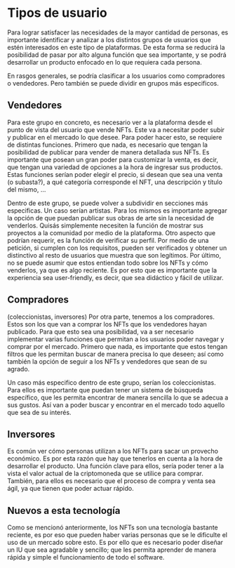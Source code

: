 # Tipos de usuario
Para lograr satisfacer las necesidades de la mayor cantidad de personas, es importante identificar y analizar a los distintos grupos de usuarios que estén interesados en este tipo de plataformas. De esta forma se reducirá la posibilidad de pasar por alto alguna función que sea importante, y se podrá desarrollar un producto enfocado en lo que requiera cada persona. 

En rasgos generales, se podría clasificar a los usuarios como compradores o vendedores. Pero también se puede dividir en grupos más especificos. 

## Vendedores
Para este grupo en concreto, es necesario ver a la plataforma desde el punto de vista del usuario que vende NFTs. Este va a necesitar poder subir y publicar en el mercado lo que desee. Para poder hacer esto, se requiere de distintas funciones. Primero que nada, es necesario que  tengan la posibilidad de publicar para vender de manera detallada sus NFTs. Es importante que  posean un gran poder para customizar la venta, es decir, que tengan una variedad de opciones a la hora de ingresar sus productos. Estas funciones serían poder elegir el precio, si desean que sea una venta (o subasta?), a qué categoría corresponde el NFT, una descripción y título del mismo, ...

Dentro de este grupo, se puede volver a subdividir en secciones más especificas. Un caso serían artistas. Para los mismos  es importante agregar la opción de que puedan publicar sus obras de arte sin la necesidad de venderlos. Quisás simplemente necesiten la función de mostrar sus proyectos a la comunidad por medio de la plataforma. Otro aspecto que podrían requerir, es la función de verificar su perfil. Por medio de una petición, si cumplen con los requisitos, pueden ser verificados y obtener un distinctivo al resto de usuarios que muestra que son legítimos. Por último, no se puede asumir que estos entiendan todo sobre los NFTs y cómo venderlos, ya que es algo reciente. Es por esto que es importante que la experiencia sea user-friendly, es decir, que sea didáctico y fácil de utilizar. 

## Compradores
(coleccionistas, inversores)
Por otra parte, tenemos a los compradores. Estos son los que van a comprar los NFTs que los vendedores hayan publicado. Para que esto sea una posibilidad, va a ser necesario implementar varias funciones que permitan a los usuarios poder navegar y comprar por el mercado. Primero que nada, es importante que estos tengan filtros que les permitan buscar de manera precisa lo que deseen; así como también la opción de seguir a los NFTs y vendedores que sean de su agrado. 

Un caso más especifico dentro de este grupo, serían los coleccionistas. Para ellos es importante que puedan tener un sistema de búsqueda específico, que les permita encontrar de manera sencilla lo que se  adecua  a sus gustos. Así van a poder buscar y encontrar en el mercado todo aquello que sea de su interés. 

## Inversores
Es común ver cómo personas utilizan a los NFTs para sacar un provecho económico. Es por esta razón que hay que tenerlos en cuenta a la hora de desarrollar el producto. Una función clave para ellos, sería poder tener a la vista el valor actual de la criptomoneda que se utilice para comprar. También, para ellos es necesario que el proceso de compra y venta sea ágil, ya que tienen que poder actuar rápido. 

## Nuevos a esta tecnología
Como se mencionó anteriormente, los NFTs son una tecnología bastante reciente, es por eso que pueden haber varias personas que se le dificulte el uso de un mercado sobre esto. Es por ello que es necesario poder diseñar un IU que sea agradable y sencillo; que les permita aprender de manera rápida y simple el funcionamiento  de todo el software. 